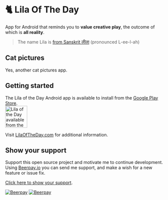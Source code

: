 # 🐈 Lila Of The Day  

App for Android that reminds you to __value creative play__, the outcome of which is __all reality__.  

> The name Lila is [from Sanskrit लीला](https://en.wikipedia.org/wiki/Lila_(Hinduism)) (pronounced L-ee-l-ah)  

## Cat pictures  

Yes, another cat pictures app.  

## Getting started  

The Lila of the Day Android app is available to install from the [Google Play Store](https://play.google.com/store/apps/details?id=com.lilaoftheday.lilaoftheday).  
<a href="https://play.google.com/store/apps/details?id=com.lilaoftheday.lilaoftheday" alt="Lila of the day available from the Google Play Store"><img class="card-img-top card-img-dark" src="http://www.lilaoftheday.com/assets/common/img/en_badge_web_generic.png" alt="Lila of the Day available from the Google Play Store" height="70" /></a>  

Visit [LilaOfTheDay.com](http://www.lilaoftheday.com) for additional information.  

## Show your support  

Support this open source project and motivate me to continue development. Using [Beerpay.io](https://beerpay.io/nothingworksright/unblinkingbot?focus=wish) you can send me support, and make a wish for a new feature or issue fix.  

[Click here to show your support](https://beerpay.io/nothingworksright/unblinkingbot?focus=wish).  

[![Beerpay](https://beerpay.io/nothingworksright/lilaoftheday/badge.svg?style=beer)](https://beerpay.io/nothingworksright/lilaoftheday)  [![Beerpay](https://beerpay.io/nothingworksright/lilaoftheday/make-wish.svg?style=flat)](https://beerpay.io/nothingworksright/lilaoftheday?focus=wish)  
